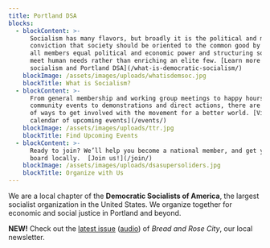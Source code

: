 ```yaml
---
title: Portland DSA
blocks:
  - blockContent: >-
      Socialism has many flavors, but broadly it is the political and moral
      conviction that society should be oriented to the common good by granting
      all members equal political and economic power and structuring society to
      meet human needs rather than enriching an elite few. [Learn more about
      socialism and Portland DSA](/what-is-democratic-socialism/)
    blockImage: /assets/images/uploads/whatisdemsoc.jpg
    blockTitle: What is Socialism?
  - blockContent: >-
      From general membership and working group meetings to happy hours and
      community events to demonstrations and direct actions, there are a variety
      of ways to get involved with the movement for a better world. [View our
      calendar of upcoming events](/events/)
    blockImage: /assets/images/uploads/ttr.jpg
    blockTitle: Find Upcoming Events
  - blockContent: >-
      Ready to join? We’ll help you become a national member, and get you on
      board locally.  [Join us!](/join/)
    blockImage: /assets/images/uploads/dsasupersoliders.jpg
    blockTitle: Organize with Us
---
```

We are a local chapter of the **Democratic Socialists of America**, the largest socialist organization in the United States. We organize together for economic and social justice in Portland and beyond.

**NEW!** Check out the [latest issue](https://portlanddsa.org/assets/images/uploads/bread-and-rose-city-002.pdf) ([audio](https://soundcloud.com/portlanddsa/bread-rose-city-issue-002-winter-2019)) of _Bread and Rose City_, our local newsletter.
